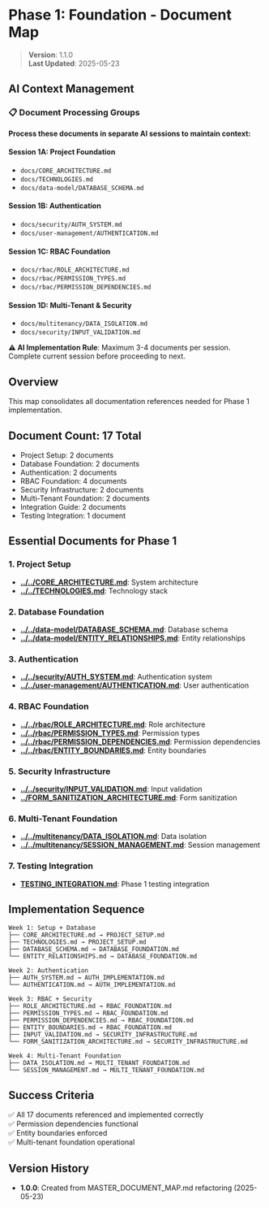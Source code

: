 
# Phase 1: Foundation - Document Map

> **Version**: 1.1.0  
> **Last Updated**: 2025-05-23

## AI Context Management

### 📋 Document Processing Groups
**Process these documents in separate AI sessions to maintain context:**

#### Session 1A: Project Foundation
- `docs/CORE_ARCHITECTURE.md`
- `docs/TECHNOLOGIES.md`
- `docs/data-model/DATABASE_SCHEMA.md`

#### Session 1B: Authentication
- `docs/security/AUTH_SYSTEM.md`
- `docs/user-management/AUTHENTICATION.md`

#### Session 1C: RBAC Foundation
- `docs/rbac/ROLE_ARCHITECTURE.md`
- `docs/rbac/PERMISSION_TYPES.md`
- `docs/rbac/PERMISSION_DEPENDENCIES.md`

#### Session 1D: Multi-Tenant & Security
- `docs/multitenancy/DATA_ISOLATION.md`
- `docs/security/INPUT_VALIDATION.md`

**⚠️ AI Implementation Rule**: Maximum 3-4 documents per session. Complete current session before proceeding to next.

## Overview

This map consolidates all documentation references needed for Phase 1 implementation.

## Document Count: 17 Total
- Project Setup: 2 documents
- Database Foundation: 2 documents  
- Authentication: 2 documents
- RBAC Foundation: 4 documents
- Security Infrastructure: 2 documents
- Multi-Tenant Foundation: 2 documents
- Integration Guide: 2 documents
- Testing Integration: 1 document

## Essential Documents for Phase 1

### 1. Project Setup
- **[../../CORE_ARCHITECTURE.md](../../CORE_ARCHITECTURE.md)**: System architecture
- **[../../TECHNOLOGIES.md](../../TECHNOLOGIES.md)**: Technology stack

### 2. Database Foundation  
- **[../../data-model/DATABASE_SCHEMA.md](../../data-model/DATABASE_SCHEMA.md)**: Database schema
- **[../../data-model/ENTITY_RELATIONSHIPS.md](../../data-model/ENTITY_RELATIONSHIPS.md)**: Entity relationships

### 3. Authentication
- **[../../security/AUTH_SYSTEM.md](../../security/AUTH_SYSTEM.md)**: Authentication system
- **[../../user-management/AUTHENTICATION.md](../../user-management/AUTHENTICATION.md)**: User authentication

### 4. RBAC Foundation
- **[../../rbac/ROLE_ARCHITECTURE.md](../../rbac/ROLE_ARCHITECTURE.md)**: Role architecture
- **[../../rbac/PERMISSION_TYPES.md](../../rbac/PERMISSION_TYPES.md)**: Permission types
- **[../../rbac/PERMISSION_DEPENDENCIES.md](../../rbac/PERMISSION_DEPENDENCIES.md)**: Permission dependencies
- **[../../rbac/ENTITY_BOUNDARIES.md](../../rbac/ENTITY_BOUNDARIES.md)**: Entity boundaries

### 5. Security Infrastructure
- **[../../security/INPUT_VALIDATION.md](../../security/INPUT_VALIDATION.md)**: Input validation
- **[../FORM_SANITIZATION_ARCHITECTURE.md](../FORM_SANITIZATION_ARCHITECTURE.md)**: Form sanitization

### 6. Multi-Tenant Foundation
- **[../../multitenancy/DATA_ISOLATION.md](../../multitenancy/DATA_ISOLATION.md)**: Data isolation
- **[../../multitenancy/SESSION_MANAGEMENT.md](../../multitenancy/SESSION_MANAGEMENT.md)**: Session management

### 7. Testing Integration
- **[TESTING_INTEGRATION.md](TESTING_INTEGRATION.md)**: Phase 1 testing integration

## Implementation Sequence

```
Week 1: Setup + Database
├── CORE_ARCHITECTURE.md → PROJECT_SETUP.md
├── TECHNOLOGIES.md → PROJECT_SETUP.md  
├── DATABASE_SCHEMA.md → DATABASE_FOUNDATION.md
└── ENTITY_RELATIONSHIPS.md → DATABASE_FOUNDATION.md

Week 2: Authentication
├── AUTH_SYSTEM.md → AUTH_IMPLEMENTATION.md
└── AUTHENTICATION.md → AUTH_IMPLEMENTATION.md

Week 3: RBAC + Security
├── ROLE_ARCHITECTURE.md → RBAC_FOUNDATION.md
├── PERMISSION_TYPES.md → RBAC_FOUNDATION.md
├── PERMISSION_DEPENDENCIES.md → RBAC_FOUNDATION.md
├── ENTITY_BOUNDARIES.md → RBAC_FOUNDATION.md
├── INPUT_VALIDATION.md → SECURITY_INFRASTRUCTURE.md
└── FORM_SANITIZATION_ARCHITECTURE.md → SECURITY_INFRASTRUCTURE.md

Week 4: Multi-Tenant Foundation
├── DATA_ISOLATION.md → MULTI_TENANT_FOUNDATION.md
└── SESSION_MANAGEMENT.md → MULTI_TENANT_FOUNDATION.md
```

## Success Criteria
✅ All 17 documents referenced and implemented correctly  
✅ Permission dependencies functional  
✅ Entity boundaries enforced  
✅ Multi-tenant foundation operational  

## Version History
- **1.0.0**: Created from MASTER_DOCUMENT_MAP.md refactoring (2025-05-23)
